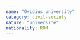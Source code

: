 ```yaml
---
name: "Ovidius university"
category: civil-society
nature: "université"
nationality: ROM
---
```

    